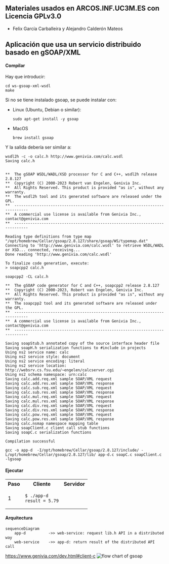 ## Materiales usados en ARCOS.INF.UC3M.ES con Licencia GPLv3.0
  * Felix García Carballeira y Alejandro Calderón Mateos

## Aplicación que usa un servicio distribuido basado en gSOAP/XML

#### Compilar

Hay que introducir:
```
cd ws-gsoap-xml-wsdl
make
```

Si no se tiene instalado gsoap, se puede instalar con:
 * Linux (Ubuntu, Debian o similar):
   ```
   sudo apt-get install -y gsoap
   ```
 * MacOS
   ```
   brew install gsoap
   ```

Y la salida debería ser similar a:
```
wsdl2h -c -o calc.h http://www.genivia.com/calc.wsdl
Saving calc.h


**  The gSOAP WSDL/WADL/XSD processor for C and C++, wsdl2h release 2.8.127
**  Copyright (C) 2000-2023 Robert van Engelen, Genivia Inc.
**  All Rights Reserved. This product is provided "as is", without any warranty.
**  The wsdl2h tool and its generated software are released under the GPL.
**  ----------------------------------------------------------------------------
**  A commercial use license is available from Genivia Inc., contact@genivia.com
**  ----------------------------------------------------------------------------

Reading type definitions from type map "/opt/homebrew/Cellar/gsoap/2.8.127/share/gsoap/WS/typemap.dat"
Connecting to 'http://www.genivia.com/calc.wsdl' to retrieve WSDL/WADL or XSD... connected, receiving...
Done reading 'http://www.genivia.com/calc.wsdl'

To finalize code generation, execute:
> soapcpp2 calc.h

soapcpp2 -CL calc.h

**  The gSOAP code generator for C and C++, soapcpp2 release 2.8.127
**  Copyright (C) 2000-2023, Robert van Engelen, Genivia Inc.
**  All Rights Reserved. This product is provided "as is", without any warranty.
**  The soapcpp2 tool and its generated software are released under the GPL.
**  ----------------------------------------------------------------------------
**  A commercial use license is available from Genivia Inc., contact@genivia.com
**  ----------------------------------------------------------------------------

Saving soapStub.h annotated copy of the source interface header file
Saving soapH.h serialization functions to #include in projects
Using ns2 service name: calc
Using ns2 service style: document
Using ns2 service encoding: literal
Using ns2 service location: http://websrv.cs.fsu.edu/~engelen/calcserver.cgi
Using ns2 schema namespace: urn:calc
Saving calc.add.req.xml sample SOAP/XML request
Saving calc.add.res.xml sample SOAP/XML response
Saving calc.sub.req.xml sample SOAP/XML request
Saving calc.sub.res.xml sample SOAP/XML response
Saving calc.mul.req.xml sample SOAP/XML request
Saving calc.mul.res.xml sample SOAP/XML response
Saving calc.div.req.xml sample SOAP/XML request
Saving calc.div.res.xml sample SOAP/XML response
Saving calc.pow.req.xml sample SOAP/XML request
Saving calc.pow.res.xml sample SOAP/XML response
Saving calc.nsmap namespace mapping table
Saving soapClient.c client call stub functions
Saving soapC.c serialization functions

Compilation successful 

gcc -o app-d  -I/opt/homebrew/Cellar/gsoap/2.8.127/include/ -L/opt/homebrew/Cellar/gsoap/2.8.127/lib/ app-d.c soapC.c soapClient.c -lgsoap
```

#### Ejecutar

<html>
<table>
<tr><th>Paso</th><th>Cliente</th><th>Servidor</th></tr>

<tr>
<td>1</td>
<td>

```
$ ./app-d 
result = 5.79
```

</td>
<td>

```
```

</td>
</tr>

</table>
</html>



#### Arquitectura

```mermaid
sequenceDiagram
    app-d          ->> web-service: request lib.h API in a distributed way
    web-service    ->> app-d: return result of the distributed API call
```


https://www.genivia.com/dev.html#client-c
![flow chart of gsoap](https://www.genivia.com/images/flowchart.png)


